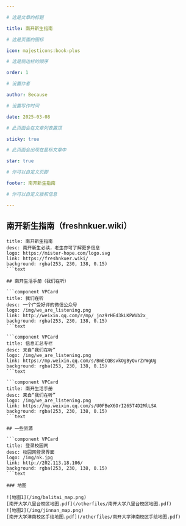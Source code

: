 ```yaml
---

# 这是文章的标题

title: 南开新生指南

# 这是页面的图标

icon: majesticons:book-plus

# 这是侧边栏的顺序

order: 1

# 设置作者

author: Because

# 设置写作时间

date: 2025-03-08

# 此页面会在文章列表置顶

sticky: true

# 此页面会出现在星标文章中

star: true

# 你可以自定义页脚

footer: 南开新生指南

# 你可以自定义版权信息

---
```


## 南开新生指南（freshnkuer.wiki）

  ```component VPCard
  title: 南开新生指南
  desc: 南开新生必读，老生亦可了解更多信息
  logo: https://mister-hope.com/logo.svg
  link: https://freshnkuer.wiki/
  background: rgba(253, 230, 138, 0.15)
  ```text

## 南开生活手册（我们在听）

  ```component VPCard
  title: 我们在听
  desc: 一个广受好评的微信公众号
  logo: /img/we_are_listening.png
  link: http://weixin.qq.com/r/mp/_jnz9rHEd3kLKPWVb2x_
  background: rgba(253, 230, 138, 0.15)
  ```text

  ```component VPCard
  title: 信息汇总专栏
  desc: 来自“我们在听”
  logo: /img/we_are_listening.png
  link: https://mp.weixin.qq.com/s/BmECQBsvkOgByQvrZrWgUg
  background: rgba(253, 230, 138, 0.15)
  ```text

  ```component VPCard
  title: 南开生活手册
  desc: 来自“我们在听”
  logo: /img/we_are_listening.png
  link: https://mp.weixin.qq.com/s/U0FBeX6OrI265T4D2MlLSA
  background: rgba(253, 230, 138, 0.15)
  ```text

## 一些资源

  ```component VPCard
  title: 登录校园网
  desc: 校园网登录界面
  logo: /img/nk.jpg
  link: http://202.113.18.106/
  background: rgba(253, 230, 138, 0.15)
  ```text

### 地图

![地图1](/img/balitai_map.png)
[南开大学八里台校区地图.pdf](/otherfiles/南开大学八里台校区地图.pdf)
![地图2](/img/jinnan_map.png)
[南开大学津南校区手绘地图.pdf](/otherfiles/南开大学津南校区手绘地图.pdf)

